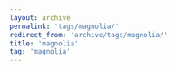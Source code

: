 ```yaml
---
layout: archive
permalink: 'tags/magnolia/'
redirect_from: 'archive/tags/magnolia/'
title: 'magnolia'
tag: 'magnolia'
---
```

